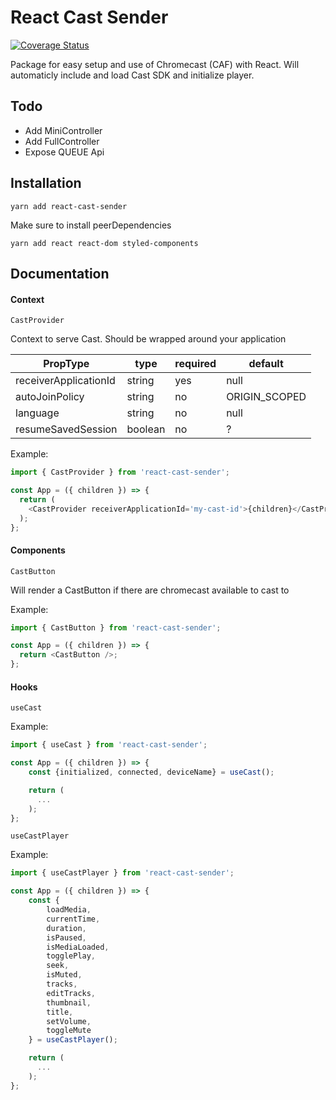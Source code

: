 # React Cast Sender

[![Coverage Status](https://coveralls.io/repos/github/AnteWall/react-cast-sender/badge.svg?branch=master)](https://coveralls.io/github/AnteWall/react-cast-sender?branch=master)

Package for easy setup and use of Chromecast (CAF) with React. Will automaticly include and load Cast SDK and initialize player.

## Todo

- Add MiniController
- Add FullController
- Expose QUEUE Api

## Installation

`yarn add react-cast-sender`

Make sure to install peerDependencies

`yarn add react react-dom styled-components`

## Documentation

#### Context

`CastProvider`

Context to serve Cast. Should be wrapped around your application

| PropType              | type    | required | default       |
| --------------------- | ------- | -------- | ------------- |
| receiverApplicationId | string  | yes      | null          |
| autoJoinPolicy        | string  | no       | ORIGIN_SCOPED |
| language              | string  | no       | null          |
| resumeSavedSession    | boolean | no       | ?             |

Example:

```javascript
import { CastProvider } from 'react-cast-sender';

const App = ({ children }) => {
  return (
    <CastProvider receiverApplicationId='my-cast-id'>{children}</CastProvider>
  );
};
```

#### Components

`CastButton`

Will render a CastButton if there are chromecast available to cast to

Example:

```javascript
import { CastButton } from 'react-cast-sender';

const App = ({ children }) => {
  return <CastButton />;
};
```

#### Hooks

`useCast`

Example:

```javascript
import { useCast } from 'react-cast-sender';

const App = ({ children }) => {
    const {initialized, connected, deviceName} = useCast();

    return (
      ...
    );
};
```

`useCastPlayer`

Example:

```javascript
import { useCastPlayer } from 'react-cast-sender';

const App = ({ children }) => {
    const {
        loadMedia,
        currentTime,
        duration,
        isPaused,
        isMediaLoaded,
        togglePlay,
        seek,
        isMuted,
        tracks,
        editTracks,
        thumbnail,
        title,
        setVolume,
        toggleMute
    } = useCastPlayer();

    return (
      ...
    );
};
```
